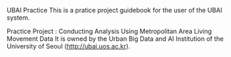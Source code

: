 UBAI Practice
This is a pratice project guidebook for the user of the UBAI system.

Practice Project : Conducting Analysis Using Metropolitan Area Living Movement Data
It is owned by the Urban Big Data and AI Institution of the University of Seoul (http://ubai.uos.ac.kr).
